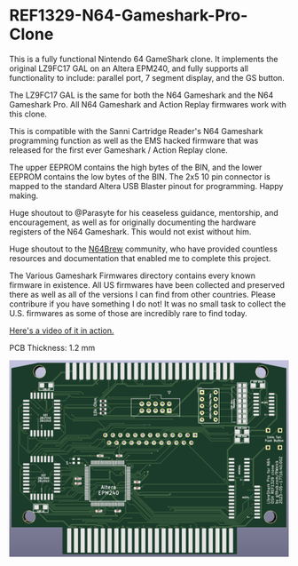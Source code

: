 # REF1329-N64-Gameshark-Pro-Clone
This is a fully functional Nintendo 64 GameShark clone. It implements the original LZ9FC17 GAL on an Altera EPM240, and fully supports all functionality to include: parallel port, 7 segment display, and the GS button.

The LZ9FC17 GAL is the same for both the N64 Gameshark and the N64 Gameshark Pro. All N64 Gameshark and Action Replay firmwares work with this clone.

This is compatible with the Sanni Cartridge Reader's N64 Gameshark programming function as well as the EMS hacked firmware that was released for the first ever Gameshark / Action Replay clone.

The upper EEPROM contains the high bytes of the BIN, and the lower EEPROM contains the low bytes of the BIN. The 2x5 10 pin connector is mapped to the standard Altera USB Blaster pinout for programming. Happy making.

Huge shoutout to @Parasyte for his ceaseless guidance, mentorship, and encouragement, as well as for originally documenting the hardware registers of the N64 Gameshark. This would not exist without him.

Huge shoutout to the [N64Brew](https://n64brew.dev/wiki/Main_Page) community, who have provided countless resources and documentation that enabled me to complete this project.

The Various Gameshark Firmwares directory contains every known firmware in existence. All US firmwares have been collected and preserved there as well as all of the versions I can find from other countries. Please contribure if you have something I do not! It was no small task to collect the U.S. firmwares as some of those are incredibly rare to find today.

[Here's a video of it in action.](https://youtu.be/faCqaDdL_ds)

PCB Thickness: 1.2 mm

![Front side of the PCB](Altera_PR.png)

